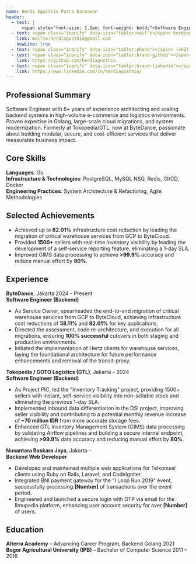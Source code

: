 ```yaml
---
name: Herdi Agusthio Putra Darmawan
header:
  - text: |
      <span style="font-size: 1.2em; font-weight: bold;">Software Engineer (Backend)</span>
  - text: <span class="iconify" data-icon="tabler:mail"></span> herdiagusthio@gmail.com
    link: mailto:herdiagusthio@gmail.com
    newLine: true
  - text: <span class="iconify" data-icon="tabler:phone"></span> (+62) 812-1840-0369
  - text: <span class="iconify" data-icon="tabler:brand-github"></span> herdiagusthio
    link: https://github.com/herdiagusthio
  - text: <span class="iconify" data-icon="tabler:brand-linkedin"></span> herdiagusthio
    link: https://www.linkedin.com/in/herdiagusthio/
---
```


## Professional Summary
Software Engineer with 8+ years of experience architecting and scaling backend systems in high-volume e-commerce and logistics environments. Proven expertise in Golang, large-scale cloud migrations, and system modernization. Formerly at Tokopedia/GTL, now at ByteDance, passionate about building modular, secure, and cost-efficient services that deliver measurable business impact.

## Core Skills
**Languages**: Go  
**Infrastructure & Technologies**: PostgreSQL, MySQL NSQ, Redis, CI/CD, Docker  
**Engineering Practices**: System Architecture & Refactoring, Agile Methodologies  

## Selected Achievements
- Achieved up to **82.01%** infrastructure cost reduction by leading the migration of critical warehouse services from GCP to ByteCloud.
- Provided **1500+** sellers with real-time inventory visibility by leading the development of a self-service reporting feature, eliminating a 1-day SLA.
- Improved GIMS data processing to achieve **>99.9%** accuracy and reduce manual effort by **80%**.

## Experience
**ByteDance**, Jakarta <span class="float-right"> 2024 – Present</span>  
**Software Engineer (Backend)**
- As Service Owner, spearheaded the end-to-end migration of critical warehouse services from GCP to ByteCloud, achieving infrastructure cost reductions of **58.11%** and **82.01%** for key applications.
- Directed the assessment, code re-architecture, and execution for all migrations, ensuring **100% successful** cutovers in both staging and production environments.
- Initiated the implementation of Hertz clients for warehouse services, laying the foundational architecture for future performance enhancements and removal of the transit-proxy.

**Tokopedia / GOTO Logistics (GTL)**, Jakarta <span class="float-right"> – 2024</span>  
**Software Engineer (Backend)**
- As Project PIC, led the "Inventory Tracking" project, providing 1500+ sellers with instant, self-service visibility into non-sellable stock and eliminating the previous 1-day SLA.
- Implemented inbound data differentiation in the DSI project, improving seller visibility and contributing to a potential monthly revenue increase of **~70 million IDR** from more accurate storage fees.
- Enhanced GTL Inventory Management System (GIMS) data processing by validating Airflow pipelines and building a secure internal endpoint, achieving **>99.9%** data accuracy and reducing manual effort by **80%**.

**Nusantara Baskara Jaya**, Jakarta <span class="float-right"> –</span>  
**Backend Web Developer**
- Developed and maintained multiple web applications for Telkomsel clients using Ruby on Rails, Laravel, and CodeIgniter.
- Integrated BNI payment gateway for the "I Loop Run 2019" event, successfully processing **[Number]** of transactions over the event period.
- Engineered and launched a secure login with OTP via email for the Ilmupedia platform, enhancing user account security for over **[Number]** of users.

## Education

**Alterra Academy** – Advancing Career Program, Backend Golang <span class="float-right">2021</span>  
**Bogor Agricultural University (IPB)** – Bachelor of Computer Science <span class="float-right">2011 – 2016</span>